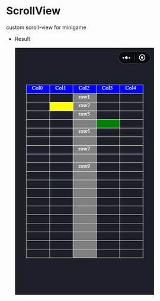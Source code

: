 # ScrollView
custom scroll-view for minigame

- Result

  ![1](https://github.com/Jedore/ScrollView/blob/master/images/1.png)
